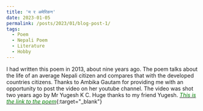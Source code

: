 ```yaml
---
title: 'म र अमेरिकन'
date: 2023-01-05
permalink: /posts/2023/01/blog-post-1/
tags:
  - Poem
  - Nepali Poem
  - Literature
  - Hobby
---
```



 I had written this poem in 2013, about nine years ago. The poem talks about the life of an average Nepali citizen and compares that with the developed countries citizens. Thanks to Ambika Gautam for providing me with an opportunity to post the video on her youtube channel. The video was shot two years ago by Mr Yugesh K C. Huge thanks to my friend Yugesh.
[<span style="color:green">*This is the link to the poem*</span>](https://www.youtube.com/watch?v=b8nkjvEX0mU){:target="_blank"}

